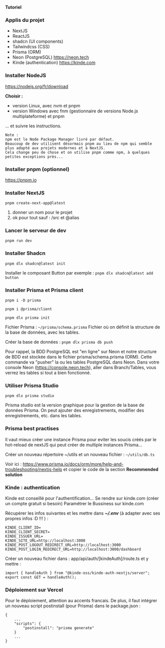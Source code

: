 **Tutoriel**

### Applis du projet
* NextJS
* ReactJS
* shadcn (UI components)
* Tailwindcss (CSS)
* Prisma (ORM)
* Neon (PostgreSQL) https://neon.tech
* Kinde (authentication) https://kinde.com

### Installer NodeJS
https://nodejs.org/fr/download

**Choisir :**
* version Linux, avec nvm et pnpm
* version Windows avec fnm (gestionnaire de versions Node.js multiplateforme) et pnpm

... et suivre les instructions.

```
Note :
npm est le Node Package Manager livré par défaut.
Beaucoup de dev utilisent désormais pnpm au lieu de npm qui semble plus adapté aux projets modernes et à NextJS.
Cela change peu de chose et on utilise pnpm comme npm, à quelques petites exceptions près...
```

### Installer pnpm (optionnel)
https://pnpm.io

### Installer NextJS
`pnpm create-next-app@latest`
1. donner un nom pour le projet
2. ok pour tout sauf : /src et @alias

### Lancer le serveur de dev
`pnpm run dev`

### Installer Shadcn
`pnpm dlx shadcn@latest init`

Installer le composant Button par exemple :
`pnpm dlx shadcn@latest add button`

### Installer Prisma et Prisma client
`pnpm i -D prisma`

`pnpm i @prisma/client`

`pnpm dlx prisma init`

Fichier Prisma :
`~/prisma/schema.prisma`
Fichier où on définit la structure de la base de données, avec les tables.

Créer la base de données :
`pnpm dlx prisma db push`

Pour rappel, la BDD PostgreSQL est "en ligne" sur Neon et notre structure de BDD est stockée dans le fichier prisma/schema.prisma (ORM).
Cette commande va "pusher" la ou les tables PostgreSQL dans Neon.
Dans votre console Neon (https://console.neon.tech), aller dans Branch/Tables, vous verrez les tables si tout a bien fonctionné.

### Utiliser Prisma Studio
`pnpm dlx prisma studio`

Prisma studio est la version graphique pour la gestion de la base de données Prisma.
On peut ajouter des enregistrements, modifier des enregistrements, etc. dans les tables.

### Prisma best practises
Il vaut mieux créer une instance Prisma pour eviter les soucis créés par le hot-reload de nextJS qui peut créer de multiple instances Prisma...

Créer un nouveau répertoire ~/utils et un nouveau fichier :
`~/utils/db.ts`

Voir ici : https://www.prisma.io/docs/orm/more/help-and-troubleshooting/nextjs-help
et copier le code de la section **Recommended solution**

### Kinde : authentication
Kinde est conseillé pour l'authentification...
Se rendre sur kinde.com (créer un compte gratuit si besoin)
Paramétrer le Bussiness sur kinde.com

Récupérer les infos suivantes et les mettre dans ***~/.env*** (à adapter avec ses propres infos :D !!! ) :
```
KINDE_CLIENT_ID=
KINDE_CLIENT_SECRET=
KINDE_ISSUER_URL=
KINDE_SITE_URL=http://localhost:3000
KINDE_POST_LOGOUT_REDIRECT_URL=http://localhost:3000
KINDE_POST_LOGIN_REDIRECT_URL=http://localhost:3000/dashboard
```

Créer un nouveau fichier dans : app/api/auth/[kindeAuth]/route.ts et y mettre :
```
import { handleAuth } from "@kinde-oss/kinde-auth-nextjs/server";
export const GET = handleAuth();
```

### Déploiement sur Vercel
Pour le déploiement, attention au accents francais.
De plus, il faut intégrer un nouveau script postinstall (pour Prisma) dans le package.json :
```
{
    ...
    "scripts": {
        "postinstall": "prisma generate"
    }
    ...
}
```